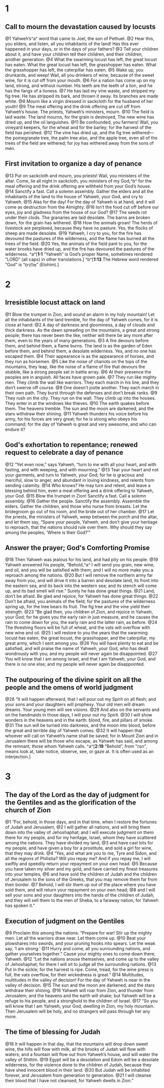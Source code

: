 # 1 
## Call to mourn the devastation caused by locusts
@1 Yahweh’s^a^ word that came to Joel, the son of Pethuel. 
@2 Hear this, you elders, and listen, all you inhabitants of the land! Has this ever happened in your days, or in the days of your fathers? 
@3 Tell your children about it, and have your children tell their children, and their children, another generation. 
@4 What the swarming locust has left, the great locust has eaten. What the great locust has left, the grasshopper has eaten. What the grasshopper has left, the caterpillar has eaten. 
@5 Wake up, you drunkards, and weep! Wail, all you drinkers of wine, because of the sweet wine, for it is cut off from your mouth. 
@6 For a nation has come up on my land, strong, and without number. His teeth are the teeth of a lion, and he has the fangs of a lioness. 
@7 He has laid my vine waste, and stripped my fig tree. He has stripped its bark, and thrown it away. Its branches are made white. 
@8 Mourn like a virgin dressed in sackcloth for the husband of her youth! 
@9 The meal offering and the drink offering are cut off from Yahweh’s house. The priests, Yahweh’s ministers, mourn. 
@10 The field is laid waste. The land mourns, for the grain is destroyed, The new wine has dried up, and the oil languishes. 
@11 Be confounded, you farmers! Wail, you vineyard keepers, for the wheat and for the barley; for the harvest of the field has perished. 
@12 The vine has dried up, and the fig tree withered— the pomegranate tree, the palm tree also, and the apple tree, even all of the trees of the field are withered; for joy has withered away from the sons of men.

## First invitation to organize a day of penance
@13 Put on sackcloth and mourn, you priests! Wail, you ministers of the altar. Come, lie all night in sackcloth, you ministers of my God,^b^ for the meal offering and the drink offering are withheld from your God’s house. 
@14 Sanctify a fast. Call a solemn assembly. Gather the elders and all the inhabitants of the land to the house of Yahweh, your God, and cry to Yahweh. 
@15 Alas for the day! For the day of Yahweh is at hand, and it will come as destruction from the Almighty. 
@16 Isn’t the food cut off before our eyes, joy and gladness from the house of our God? 
@17 The seeds rot under their clods. The granaries are laid desolate. The barns are broken down, for the grain has withered. 
@18 How the animals groan! The herds of livestock are perplexed, because they have no pasture. Yes, the flocks of sheep are made desolate. 
@19 Yahweh, I cry to you, for the fire has devoured the pastures of the wilderness, and the flame has burned all the trees of the field. 
@20 Yes, the animals of the field pant to you, for the water brooks have dried up, and the fire has devoured the pastures of the wilderness. 
^a^[**1:1** “Yahweh” is God’s proper Name, sometimes rendered “LORD” (all caps) in other translations.] ^b^[**1:13** The Hebrew word rendered “God” is “אֱלֹהִ֑ים” (Elohim).]

# 2 
## Irresistible locust attack on land
@1 Blow the trumpet in Zion, and sound an alarm in my holy mountain! Let all the inhabitants of the land tremble, for the day of Yahweh comes, for it is close at hand: 
@2 A day of darkness and gloominess, a day of clouds and thick darkness. As the dawn spreading on the mountains, a great and strong people; there has never been the like, neither will there be any more after them, even to the years of many generations. 
@3 A fire devours before them, and behind them, a flame burns. The land is as the garden of Eden before them, and behind them, a desolate wilderness. Yes, and no one has escaped them. 
@4 Their appearance is as the appearance of horses, and they run as horsemen. 
@5 Like the noise of chariots on the tops of the mountains, they leap, like the noise of a flame of fire that devours the stubble, like a strong people set in battle array. 
@6 At their presence the peoples are in anguish. All faces have grown pale. 
@7 They run like mighty men. They climb the wall like warriors. They each march in his line, and they don’t swerve off course. 
@8 One doesn’t jostle another. They each march in their own path. They burst through the defenses and don’t break ranks. 
@9 They rush on the city. They run on the wall. They climb up into the houses. They enter in at the windows like thieves. 
@10 The earth quakes before them. The heavens tremble. The sun and the moon are darkened, and the stars withdraw their shining. 
@11 Yahweh thunders his voice before his army, for his forces are very great; for he is strong who obeys his command; for the day of Yahweh is great and very awesome, and who can endure it?

## God's exhortation to repentance; renewed request to celebrate a day of penance
@12 “Yet even now,” says Yahweh, “turn to me with all your heart, and with fasting, and with weeping, and with mourning.” 
@13 Tear your heart and not your garments, and turn to Yahweh, your God; for he is gracious and merciful, slow to anger, and abundant in loving kindness, and relents from sending calamity. 
@14 Who knows? He may turn and relent, and leave a blessing behind him, even a meal offering and a drink offering to Yahweh, your God. 
@15 Blow the trumpet in Zion! Sanctify a fast. Call a solemn assembly. 
@16 Gather the people. Sanctify the assembly. Assemble the elders. Gather the children, and those who nurse from breasts. Let the bridegroom go out of his room, and the bride out of her chamber. 
@17 Let the priests, the ministers of Yahweh, weep between the porch and the altar, and let them say, “Spare your people, Yahweh, and don’t give your heritage to reproach, that the nations should rule over them. Why should they say among the peoples, ‘Where is their God?’”

## Answer the prayer; God's Comforting Promise
@18 Then Yahweh was jealous for his land, and had pity on his people. 
@19 Yahweh answered his people, “Behold,^a^ I will send you grain, new wine, and oil, and you will be satisfied with them; and I will no more make you a reproach among the nations. 
@20 But I will remove the northern army far away from you, and will drive it into a barren and desolate land, its front into the eastern sea, and its back into the western sea; and its stench will come up, and its bad smell will rise.” Surely he has done great things. 
@21 Land, don’t be afraid. Be glad and rejoice, for Yahweh has done great things. 
@22 Don’t be afraid, you animals of the field; for the pastures of the wilderness spring up, for the tree bears its fruit. The fig tree and the vine yield their strength. 
@23 “Be glad then, you children of Zion, and rejoice in Yahweh, your God; for he gives you the early rain in just measure, and he causes the rain to come down for you, the early rain and the latter rain, as before. 
@24 The threshing floors will be full of wheat, and the vats will overflow with new wine and oil. 
@25 I will restore to you the years that the swarming locust has eaten, the great locust, the grasshopper, and the caterpillar, my great army, which I sent among you. 
@26 You will have plenty to eat and be satisfied, and will praise the name of Yahweh, your God, who has dealt wondrously with you; and my people will never again be disappointed. 
@27 You will know that I am among Israel, and that I am Yahweh, your God, and there is no one else; and my people will never again be disappointed.

## The outpouring of the divine spirit on all the people and the omens of world judgment
@28 “It will happen afterward, that I will pour out my Spirit on all flesh; and your sons and your daughters will prophesy. Your old men will dream dreams. Your young men will see visions. 
@29 And also on the servants and on the handmaids in those days, I will pour out my Spirit. 
@30 I will show wonders in the heavens and in the earth: blood, fire, and pillars of smoke. 
@31 The sun will be turned into darkness, and the moon into blood, before the great and terrible day of Yahweh comes. 
@32 It will happen that whoever will call on Yahweh’s name shall be saved; for in Mount Zion and in Jerusalem there will be those who escape, as Yahweh has said, and among the remnant, those whom Yahweh calls. 
^a^[**2:19** “Behold”, from “הִנֵּה”, means look at, take notice, observe, see, or gaze at. It is often used as an interjection.]

# 3 
## The day of the Lord as the day of judgment for the Gentiles and as the glorification of the church of Zion
@1 “For, behold, in those days, and in that time, when I restore the fortunes of Judah and Jerusalem, 
@2 I will gather all nations, and will bring them down into the valley of Jehoshaphat; and I will execute judgment on them there for my people, and for my heritage, Israel, whom they have scattered among the nations. They have divided my land, 
@3 and have cast lots for my people, and have given a boy for a prostitute, and sold a girl for wine, that they may drink. 
@4 “Yes, and what are you to me, Tyre and Sidon, and all the regions of Philistia? Will you repay me? And if you repay me, I will swiftly and speedily return your repayment on your own head. 
@5 Because you have taken my silver and my gold, and have carried my finest treasures into your temples, 
@6 and have sold the children of Judah and the children of Jerusalem to the sons of the Greeks, that you may remove them far from their border. 
@7 Behold, I will stir them up out of the place where you have sold them, and will return your repayment on your own head; 
@8 and I will sell your sons and your daughters into the hands of the children of Judah, and they will sell them to the men of Sheba, to a faraway nation, for Yahweh has spoken it.”

## Execution of judgment on the Gentiles
@9 Proclaim this among the nations: “Prepare for war! Stir up the mighty men. Let all the warriors draw near. Let them come up. 
@10 Beat your plowshares into swords, and your pruning hooks into spears. Let the weak say, ‘I am strong.’ 
@11 Hurry and come, all you surrounding nations, and gather yourselves together.” Cause your mighty ones to come down there, Yahweh. 
@12 “Let the nations arouse themselves, and come up to the valley of Jehoshaphat; for there I will sit to judge all the surrounding nations. 
@13 Put in the sickle; for the harvest is ripe. Come, tread, for the wine press is full, the vats overflow, for their wickedness is great.” 
@14 Multitudes, multitudes in the valley of decision! For the day of Yahweh is near in the valley of decision. 
@15 The sun and the moon are darkened, and the stars withdraw their shining. 
@16 Yahweh will roar from Zion, and thunder from Jerusalem; and the heavens and the earth will shake; but Yahweh will be a refuge to his people, and a stronghold to the children of Israel. 
@17 “So you will know that I am Yahweh, your God, dwelling in Zion, my holy mountain. Then Jerusalem will be holy, and no strangers will pass through her any more.

## The time of blessing for Judah
 
@18 It will happen in that day, that the mountains will drop down sweet wine, the hills will flow with milk, all the brooks of Judah will flow with waters; and a fountain will flow out from Yahweh’s house, and will water the valley of Shittim. 
@19 Egypt will be a desolation and Edom will be a desolate wilderness, for the violence done to the children of Judah, because they have shed innocent blood in their land. 
@20 But Judah will be inhabited forever, and Jerusalem from generation to generation. 
@21 I will cleanse their blood that I have not cleansed, for Yahweh dwells in Zion.” 